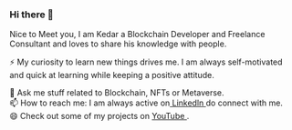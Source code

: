 ### Hi there 👋
Nice to Meet you,
I am Kedar a Blockchain Developer and  Freelance Consultant and loves to share his knowledge with people.

⚡ My curiosity to learn new things drives me. I am always self-motivated and quick at learning while keeping a positive attitude. <br>

💬 Ask me stuff related to Blockchain, NFTs or Metaverse. <br>
📫 How to reach me: I am always active on<a href="https://www.linkedin.com/in/kedar-kshatriya/"> Linkedln </a>do connect with me. <br>
😄 Check out some of my projects on <a href="https://www.youtube.com/channel/UCMxiodZascvk5p4y6Fw_1wA"> YouTube </a>.

<!--
**KedarKshatriya/KedarKshatriya** is a ✨ _special_ ✨ repository because its `README.md` (this file) appears on your GitHub profile.
Here are some ideas to get you started:
🌱 I’m currently learning full-stack implementation of Blockchain also trying out Data Science Basics. <br>
- 🔭 I’m currently working on ... 
- 🌱 I’m currently learning ...
- 👯 I’m looking to collaborate on ...
- 🤔 I’m looking for help with ...
- 😄 Pronouns: ...
- ⚡ Fun fact: ...
-->
